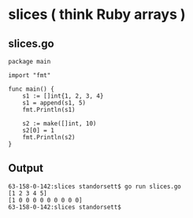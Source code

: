 # slices ( think Ruby arrays )

## slices.go
```
package main

import "fmt"

func main() {
    s1 := []int{1, 2, 3, 4}
    s1 = append(s1, 5)
    fmt.Println(s1)

    s2 := make([]int, 10)
    s2[0] = 1
    fmt.Println(s2)
}
```
## Output
```
63-158-0-142:slices standorsett$ go run slices.go
[1 2 3 4 5]
[1 0 0 0 0 0 0 0 0 0]
63-158-0-142:slices standorsett$
```
